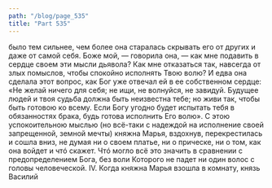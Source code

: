 ```yaml
---
path: "/blog/page_535"
title: "Part 535"
---
```


было тем сильнее, чем более она старалась скрывать его от других и даже от самой себя. Боже мой, — говорила она, — как мне подавить в сердце своем эти мысли дьявола? Как мне отказаться так, навсегда от злых помыслов, чтобы спокойно исполнять Твою волю? И едва она сделала этот вопрос, как Бог уже отвечал ей в ее собственном сердце: «Не желай ничего для себя; не ищи, не волнуйся, не завидуй. Будущее людей и твоя судьба должна быть неизвестна тебе; но живи так, чтобы быть готовою ко всему. Если Богу угодно будет испытать тебя в обязанностях брака, будь готова исполнить Его волю». С этою успокоительною мыслью (но всё-таки с надеждой на исполнение своей запрещенной, земной мечты) княжна Марья, вздохнув, перекрестилась и сошла вниз, не думая ни о своем платье, ни о прическе, ни о том, как она войдет и чтó скажет. Чтó могло всё это значить в сравнении с предопределением Бога, без воли Которого не падет ни один волос с головы человеческой.
IV.
Когда княжна Марья взошла в комнату, князь Василий

